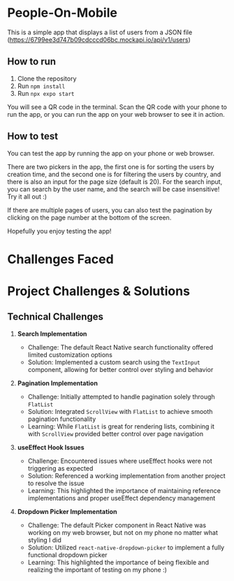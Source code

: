 # People-On-Mobile

This is a simple app that displays a list of users from a JSON file (https://6799ee3d747b09cdcccd06bc.mockapi.io/api/v1/users)

## How to run

1. Clone the repository
2. Run `npm install`
3. Run `npx expo start`

You will see a QR code in the terminal. Scan the QR code with your phone to run the app, or you can run the app on your web browser to see it in action.

## How to test

You can test the app by running the app on your phone or web browser.

There are two pickers in the app, the first one is for sorting the users by creation time, and the second one is for filtering the users by country, and there is also an input for the page size (default is 20). For the search input, you can search by the user name, and the search will be case insensitive! Try it all out :)

If there are multiple pages of users, you can also test the pagination by clicking on the page number at the bottom of the screen.

Hopefully you enjoy testing the app!

# Challenges Faced

# Project Challenges & Solutions

## Technical Challenges

1. **Search Implementation**
   - Challenge: The default React Native search functionality offered limited customization options
   - Solution: Implemented a custom search using the `TextInput` component, allowing for better control over styling and behavior

2. **Pagination Implementation**
   - Challenge: Initially attempted to handle pagination solely through `FlatList`
   - Solution: Integrated `ScrollView` with `FlatList` to achieve smooth pagination functionality
   - Learning: While `FlatList` is great for rendering lists, combining it with `ScrollView` provided better control over page navigation

3. **useEffect Hook Issues**
   - Challenge: Encountered issues where useEffect hooks were not triggering as expected
   - Solution: Referenced a working implementation from another project to resolve the issue
   - Learning: This highlighted the importance of maintaining reference implementations and proper useEffect dependency management

4. **Dropdown Picker Implementation**
   - Challenge: The default Picker component in React Native was working on my web browser, but not on my phone no matter what styling I did
   - Solution: Utilized `react-native-dropdown-picker` to implement a fully functional dropdown picker
   - Learning: This highlighted the importance of being flexible and realizing the important of testing on my phone :)
